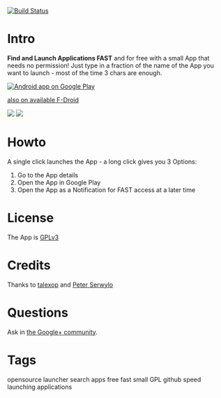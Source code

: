 [![Build Status](https://ligi.ci.cloudbees.com/job/FAST%20Build/badge/icon)](https://ligi.ci.cloudbees.com/job/FAST%20Build/)

Intro
=====

**Find and Launch Applications FAST** and for free with a small App that needs no permission!
Just type in a fraction of the name of the App you want to launch - most of the time 3 chars are enough.

[![Android app on Google Play](https://developer.android.com/images/brand/en_app_rgb_wo_60.png)](https://play.google.com/store/apps/details?id=org.ligi.fast)

<a href="https://f-droid.org/repository/browse/?fdfilter=fast&fdid=org.ligi.fast">also on available F-Droid</a>

<img src="https://raw.github.com/ligi/FAST/master/promo/512x512.png"/>
<img src="https://raw.github.com/ligi/FAST/master/promo/qr_googleplay.png"/>

Howto
=====

A single click launches the App - a long click gives you 3 Options:
 1. Go to the App details
 2. Open the App in Google Play
 3. Open the App as a Notification for FAST access at a later time


License
=======

The App is <a href="http://gplv3.fsf.org/">GPLv3</a>

Credits
=======

Thanks to  <a href="https://github.com/talexop">talexop</a> and <a href="https://github.com/pserwylo">Peter Serwylo</a>

Questions
=========

Ask in <a href="https://plus.google.com/communities/112187848303586328902">the Google+ community</a>.

Tags
====

opensource launcher search apps free fast small GPL github speed launching applications
